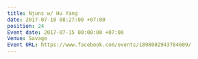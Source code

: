 ```yaml
---
title: Njuns w/ Hu Yang
date: 2017-07-10 08:27:00 +07:00
position: 24
Event date: 2017-07-15 00:00:00 +07:00
Venue: Savage
Event URL: https://www.facebook.com/events/1898002943784609/
---
```


